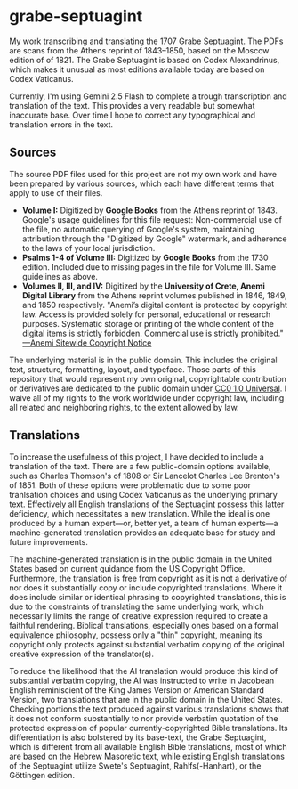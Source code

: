 # grabe-septuagint
My work transcribing and translating the 1707 Grabe Septuagint. The PDFs are scans from the Athens reprint of 1843–1850, based on the Moscow edition of of 1821. The Grabe Septuagint is based on Codex Alexandrinus, which makes it unusual as most editions available today are based on Codex Vaticanus. 

Currently, I'm using Gemini 2.5 Flash to complete a trough transcription and translation of the text. This provides a very readable but somewhat inaccurate base. Over time I hope to correct any typographical and translation errors in the text.

## Sources

The source PDF files used for this project are not my own work and have been prepared by various sources, which each have different terms that apply to use of their files.

* **Volume I:** Digitized by **Google Books** from the Athens reprint of 1843. Google's usage guidelines for this file request: Non-commercial use of the file, no automatic querying of Google's system, maintaining attribution through the "Digitized by Google" watermark, and adherence to the laws of your local jurisdiction.
* **Psalms 1-4 of Volume III:** Digitized by **Google Books** from the 1730 edition. Included due to missing pages in the file for Volume III. Same guidelines as above. 
* **Volumes II, III, and IV:** Digitized by the **University of Crete, Anemi Digital Library** from the Athens reprint volumes published in 1846, 1849, and 1850 respectively. "Anemi’s digital content is protected by copyright law. Access is provided solely for personal, educational or research purposes. Systematic storage or printing of the whole content of the digital items is strictly forbidden. Commercial use is strictly prohibited." [—Anemi Sitewide Copyright Notice](http://web.archive.org/web/20250712170841/https://anemi.lib.uoc.gr/)

The underlying material is in the public domain. This includes the original text, structure, formatting, layout, and typeface. Those parts of this repository that would represent my own original, copyrightable contribution or derivatives are dedicated to the public domain under [CC0 1.0 Universal](https://creativecommons.org/publicdomain/zero/1.0/deed.en). I waive all of my rights to the work worldwide under copyright law, including all related and neighboring rights, to the extent allowed by law.

## Translations

To increase the usefulness of this project, I have decided to include a translation of the text. There are a few public-domain options available, such as Charles Thomson's of 1808 or Sir Lancelot Charles Lee Brenton's of 1851. Both of these options were problematic due to some poor tranlsation choices and using Codex Vaticanus as the underlying primary text. Effectively all English translations of the Septuagint possess this latter deficiency, which necessitates a new translation. While the ideal is one produced by a human expert—or, better yet, a team of human experts—a machine-generated translation provides an adequate base for study and future improvements. 

The machine-generated translation is in the public domain in the United States based on current guidance from the US Copyright Office. Furthermore, the translation is free from copyright as it is not a derivative of nor does it substantially copy or include copyrighted translations. Where it does include similar or identical phrasing to copyrighted translations, this is due to the constraints of translating the same underlying work, which necessarily limits the range of creative expression required to create a faithful rendering. Biblical translations, especially ones based on a formal equivalence philosophy, possess only a "thin" copyright, meaning its copyright only protects against substantial verbatim copying of the original creative expression of the translator(s). 

To reduce the likelihood that the AI translation would produce this kind of substantial verbatim copying, the AI was instructed to write in Jacobean English reminiscient of the King James Version or American Standard Version, two translations that are in the public domain in the United States. Checking portions the text produced against various translations shows that it does not conform substantially to nor provide verbatim quotation of the protected expression of popular currently-copyrighted Bible translations. Its differentiation is also bolstered by its base-text, the Grabe Septuagint, which is different from all available English Bible translations, most of which are based on the Hebrew Masoretic text, while existing English translations of the Septuagint utilize Swete's Septuagint, Rahlfs(-Hanhart), or the Göttingen edition. 
